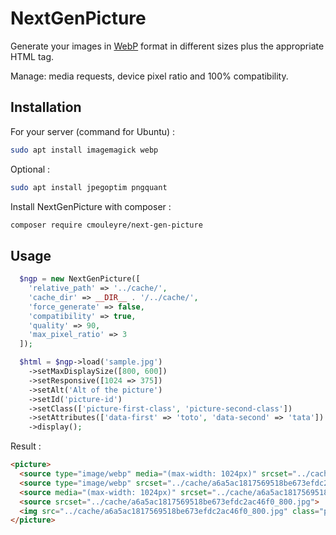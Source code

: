 # NextGenPicture

Generate your images in [WebP](https://developers.google.com/speed/webp) format in different sizes plus the appropriate HTML tag.

Manage: media requests, device pixel ratio and 100% compatibility.

## Installation

For your server (command for Ubuntu) :

```bash
sudo apt install imagemagick webp
```
Optional :

```bash
sudo apt install jpegoptim pngquant 
```

Install NextGenPicture with composer :

```bash
composer require cmouleyre/next-gen-picture
```

## Usage

```php
  $ngp = new NextGenPicture([
    'relative_path' => '../cache/',
    'cache_dir' => __DIR__ . '/../cache/',
    'force_generate' => false,
    'compatibility' => true,
    'quality' => 90,
    'max_pixel_ratio' => 3
  ]);

  $html = $ngp->load('sample.jpg')
    ->setMaxDisplaySize([800, 600])
    ->setResponsive([1024 => 375])
    ->setAlt('Alt of the picture')
    ->setId('picture-id')
    ->setClass(['picture-first-class', 'picture-second-class'])
    ->setAttributes(['data-first' => 'toto', 'data-second' => 'tata'])
    ->display();
```

Result :

```html
<picture>
  <source type="image/webp" media="(max-width: 1024px)" srcset="../cache/a6a5ac1817569518be673efdc2ac46f0_375.webp 1x, ../cache/a6a5ac1817569518be673efdc2ac46f0_750.webp 2x, ../cache/a6a5ac1817569518be673efdc2ac46f0_1125.webp 3x">
  <source type="image/webp" srcset="../cache/a6a5ac1817569518be673efdc2ac46f0_800.webp">
  <source media="(max-width: 1024px)" srcset="../cache/a6a5ac1817569518be673efdc2ac46f0_375.jpg 1x, ../cache/a6a5ac1817569518be673efdc2ac46f0_750.jpg 2x, ../cache/a6a5ac1817569518be673efdc2ac46f0_1125.jpg 3x">
  <source srcset="../cache/a6a5ac1817569518be673efdc2ac46f0_800.jpg">
  <img src="../cache/a6a5ac1817569518be673efdc2ac46f0_800.jpg" class="picture-first-class picture-second-class" id="picture-id" alt="Alt of the picture" data-first="toto" data-second="tata" >
</picture>
```
